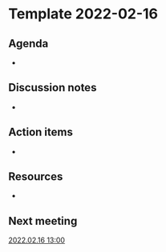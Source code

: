 # Template 2022-02-16

## Agenda

* 

## Discussion notes

* 

## Action items

* 

## Resources

*

## Next meeting

[2022.02.16 13:00](23.02.22.md)
